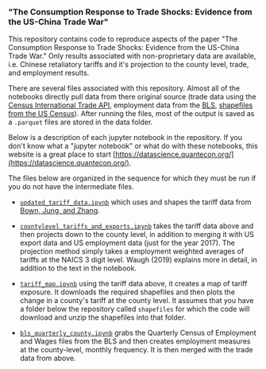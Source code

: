 ### "The Consumption Response to Trade Shocks: Evidence from the US-China Trade War"

This repository contains code to reproduce aspects of the paper "The Consumption Response to Trade Shocks: Evidence from the US-China Trade War." Only results associated with non-proprietary data are available, i.e. Chinese retaliatory tariffs and it's projection to the county level, trade, and employment results.

There are several files associated with this repository. Almost all of the notebooks directly pull data from there original source (trade data using the [Census International Trade API](https://www.census.gov/data/developers/data-sets/international-trade.html), employment data from the [BLS](https://www.bls.gov/cew/downloadable-data-files.htm), [shapefiles from the US Census](https://www.census.gov/geographies/mapping-files/time-series/geo/tiger-line-file.2017.html)). After running the files, most of the output is saved as a  ``.parquet`` files are stored in the data folder.

Below is a description of each jupyter notebook in the repository. If you don't know what a "jupyter notebook" or what do with these notebooks, this website is a great place to start [https://datascience.quantecon.org/](https://datascience.quantecon.org/).

The files below are organized in the sequence for which they must be run if you do not have the intermediate files.

- [``updated_tariff_data.ipynb``](https://github.com/mwaugh0328/consumption_and_tradewar/blob/master/updated_tariff_data.ipynb) which uses and shapes the tariff data from [Bown, Jung, and Zhang](https://www.piie.com/blogs/trade-and-investment-policy-watch/trump-has-gotten-china-lower-its-tariffs-just-toward).

- [``countylevel_tariffs_and_exports.ipynb``](https://github.com/mwaugh0328/consumption_and_tradewar/blob/master/countylevel_tariffs_and_exports.ipynb) takes the tariff data above and then projects down to the county level, in addition to merging it with US export data and US employment data (just for the year 2017). The projection method simply takes a employment weighted averages of tariffs at the NAICS 3 digit level. Waugh (2019) explains more in detail, in addition to the text in the notebook.

- [``tariff_map.ipynb``](https://github.com/mwaugh0328/consumption_and_tradewar/blob/master/tariff_map.ipynb) using the tariff data above, it creates a map of tariff exposure. It downloads the required shapefiles and then plots the change in a county's tariff at the county level. It assumes that you have a folder below the repository called ``shapefiles`` for which the code will download and unzip the shapefiles into that folder.

- [``bls_quarterly_county.ipynb``](https://github.com/mwaugh0328/consumption_and_tradewar/blob/master/bls_quarterly_county.ipynb) grabs the Quarterly Census of Employment and Wages files from the BLS and then creates employment measures at the county-level, monthly frequency. It is then merged with the trade data from above. 
